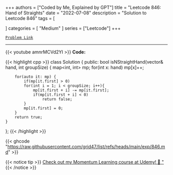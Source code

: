 
+++
authors = ["Coded by Me, Explained by GPT"]
title = "Leetcode 846: Hand of Straights"
date = "2022-07-08"
description = "Solution to Leetcode 846"
tags = [
    
]
categories = [
    "Medium"
]
series = ["Leetcode"]
+++



[`Problem Link`](https://leetcode.com/problems/hand-of-straights/description/)

---
{{< youtube amnrMCVd2YI >}}
**Code:**

{{< highlight cpp >}}
class Solution {
public:
    bool isNStraightHand(vector<int>& hand, int groupSize) {
        map<int, int> mp;
        for(int x: hand) mp[x]++;
        
        for(auto it: mp) {
            if(mp[it.first] > 0)
            for(int i = 1; i < groupSize; i++){
                mp[it.first + i] -= mp[it.first];
                if(mp[it.first + i] < 0)
                    return false;
            }
            mp[it.first] = 0;
        }
        return true;
    }
};
{{< /highlight >}}

{{< ghcode "https://raw.githubusercontent.com/grid47/list/refs/heads/main/exp/846.md" >}}

{{< notice tip >}}
[Check out my Momentum Learning course at Udemy! 🚀 "](https://www.udemy.com/course/blind-75-the-data-structures-and-algorithms-essentials/)
{{< /notice >}}

